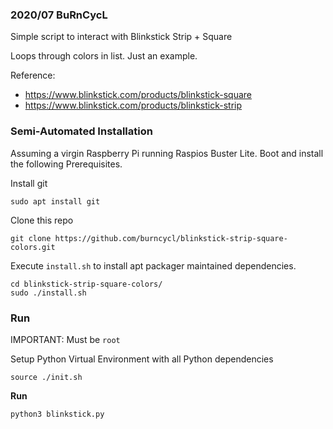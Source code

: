 ### 2020/07 BuRnCycL

Simple script to interact with Blinkstick Strip + Square

Loops through colors in list. Just an example.

Reference: 
- https://www.blinkstick.com/products/blinkstick-square
- https://www.blinkstick.com/products/blinkstick-strip

### Semi-Automated Installation

Assuming a virgin Raspberry Pi running Raspios Buster Lite. Boot and install the following Prerequisites.

Install git
```
sudo apt install git 
```

Clone this repo
```
git clone https://github.com/burncycl/blinkstick-strip-square-colors.git 
```

Execute `install.sh` to install apt packager maintained dependencies.
```
cd blinkstick-strip-square-colors/ 
sudo ./install.sh
```

### Run

IMPORTANT: Must be `root`

Setup Python Virtual Environment with all Python dependencies
```
source ./init.sh
```

**Run**
```
python3 blinkstick.py 
```


